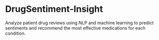 # DrugSentiment-Insight
Analyze patient drug reviews using NLP and machine learning to predict sentiments and recommend the most effective medications for each condition.
